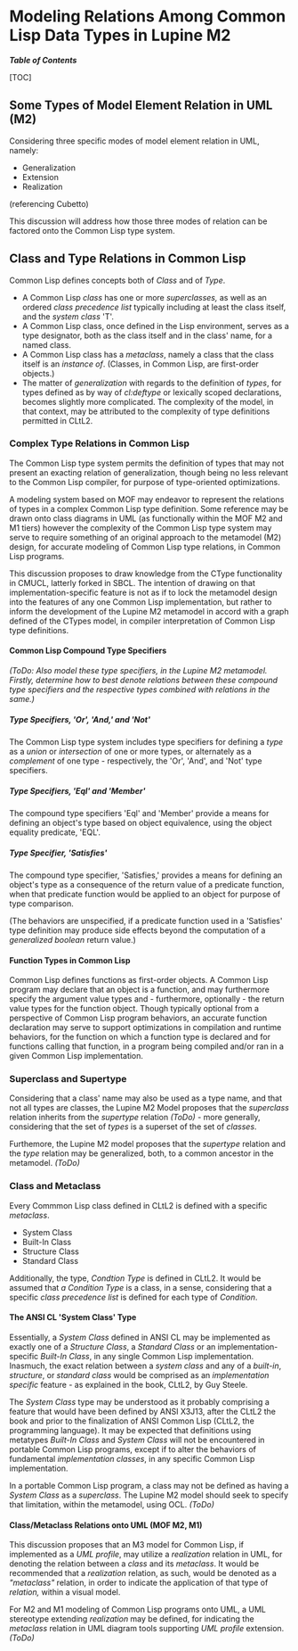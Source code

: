 Modeling Relations Among Common Lisp Data Types in Lupine M2
============================================================

_**Table of Contents**_

[TOC]

## Some Types of Model Element Relation in UML (M2)

Considering three specific modes of model element relation in UML, namely:

* Generalization
* Extension
* Realization

(referencing Cubetto)

This discussion will address how those three modes of relation can be factored onto the Common Lisp type system.

## Class and Type Relations in Common Lisp

Common Lisp defines concepts both of _Class_ and of _Type_.

* A Common Lisp _class_ has one or more _superclasses,_ as well as an ordered _class precedence list_ typically including at least the class itself, and the _system class_ 'T'.
* A Common Lisp class, once defined in the Lisp environment, serves as a type designator, both as the class itself and in the class' name, for a named class. 
* A Common Lisp class has a _metaclass_, namely a class that the class itself is an _instance of_. (Classes, in Common Lisp, are first-order objects.)
* The matter of _generalization_ with regards to the definition of _types_, for types defined as by way of _cl:deftype_ or lexically scoped declarations, becomes slightly more complicated. The complexity of the model, in that context, may be attributed to the complexity of type definitions permitted in CLtL2.

### Complex Type Relations in Common Lisp

The Common Lisp type system permits the definition of types that may not present an exacting relation of generalization, though being no less relevant to the Common Lisp compiler, for purpose of type-oriented optimizations. 

A modeling system based on MOF may endeavor to represent the relations of types in a complex Common Lisp type definition. Some reference may be drawn onto class diagrams in UML (as functionally within the MOF M2 and M1 tiers) however the complexity of the Common Lisp type system may serve to require something of an original approach to the metamodel (M2) design, for accurate modeling of Common Lisp type relations, in Common Lisp programs.

This discussion proposes to draw knowledge from the CType functionality in CMUCL, latterly forked in SBCL. The intention of drawing on that implementation-specific feature is not as if to lock the metamodel design into the features of any one Common Lisp implementation, but rather to inform the development of the Lupine M2 metamodel in accord with a graph defined of the CTypes model, in compiler interpretation of Common Lisp type definitions.

#### Common Lisp Compound Type Specifiers

_(ToDo: Also model these type specifiers, in the Lupine M2 metamodel. Firstly, determine how to best denote relations between these compound type specifiers and the respective types combined with relations in the same.)_

##### Type Specifiers, 'Or', 'And,' and 'Not'

The Common Lisp type system includes type specifiers for defining a _type_ as a _union_ or _intersection_ of one or more types, or alternately as a _complement_ of one type - respectively, the 'Or', 'And', and 'Not' type specifiers.

##### Type Specifiers, 'Eql' and 'Member'

The compound type specifiers 'Eql' and 'Member' provide a means for defining an object's type based on object equivalence, using the object equality predicate, 'EQL'.

##### Type Specifier, 'Satisfies'

The compound type specifier, 'Satisfies,' provides a means for defining an object's type as a consequence of the return value of a predicate function, when that predicate function would be applied to an object for purpose of type comparison. 

(The behaviors are unspecified, if a predicate function used in a 'Satisfies' type definition may produce side effects beyond the computation of a _generalized boolean_ return value.)

#### Function Types in Common Lisp

Common Lisp defines functions as first-order objects. A Common Lisp program may declare that an object is a function, and may furthermore specify the argument value types and - furthermore, optionally - the return value types for the function object. Though typically optional from a perspective of Common Lisp program behaviors, an accurate function declaration  may serve to support optimizations in compilation and runtime behaviors, for the function on which a function type is declared and for functions calling that function, in a program being compiled and/or ran in a given Common Lisp implementation.


### Superclass and Supertype 

Considering that a class' name may also be used as a type name, and that not all types are classes, the Lupine M2 Model proposes that the _superclass_ relation inherits from the _supertype_ relation _(ToDo)_ - more generally, considering that the set of _types_ is a superset of the set of _classes_.

Furthemore, the Lupine M2 model proposes that the _supertype_ relation and the _type_ relation may be generalized, both, to a common ancestor in the metamodel. _(ToDo)_

### Class and Metaclass

Every Commmon Lisp class defined in CLtL2 is defined with a specific _metaclass_.

* System Class
* Built-In Class
* Structure Class
* Standard Class

Additionally, the type, _Condtion Type_ is defined in CLtL2. It would be assumed that _a Condition Type_ is a class, in a sense, considering that a specific _class precedence list_ is defined for each type of _Condition_. 

#### The ANSI CL 'System Class' Type

Essentially, a _System Class_ defined in ANSI CL may be implemented as exactly one of a _Structure Class_, a _Standard Class_ or an implementation-specific _Built-In Class_, in any single Common Lisp implementation. Inasmuch, the exact relation between a _system class_ and any of a _built-in_, _structure_, or _standard class_ would be comprised as an _implementation specific_ feature - as explained in the book, CLtL2, by Guy Steele. 

The _System Class_ type may be understood as it probably comprising a feature that would have been defined by ANSI X3J13, after the CLtL2 the book and prior to the finalization of ANSI Common Lisp (CLtL2, the programming language). It may be expected that definitions using metatypes _Built-In Class_ and _System Class_ will not be encountered in portable Common Lisp programs, except if to alter the behaviors of fundamental _implementation classes_, in any specific Common Lisp implementation.

In a portable Common Lisp program, a class may not be defined as having a _System Class_ as a _superclass_. The Lupine M2 model should seek to specify that limitation, within the metamodel, using OCL. _(ToDo)_

#### Class/Metaclass Relations onto UML (MOF M2, M1)

This discussion proposes that an M3 model for Common Lisp, if implemented as a _UML profile_, may utilize a _realization_ relation in UML, for denoting the relation between a _class_ and its _metaclass_. It would be recommended that a _realization_ relation, as such, would be denoted as a _"metaclass"_ relation, in order to indicate the application of that type of _relation,_ within a visual model.

For M2 and M1 modeling of Common Lisp programs onto UML, a UML stereotype extending _realization_ may be defined, for indicating the _metaclass_ relation in UML diagram tools supporting _UML profile_ extension. _(ToDo)_
